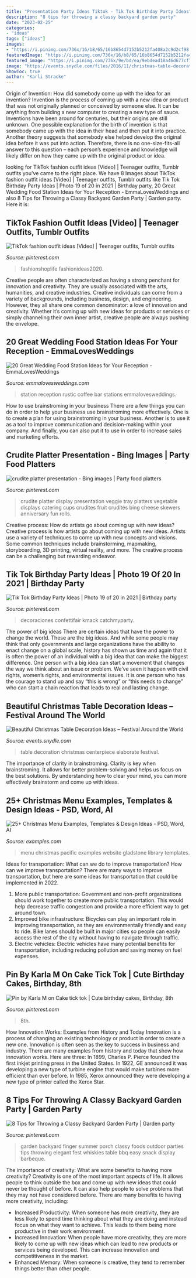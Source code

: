 ```yaml
---
title: "Presentation Party Ideas Tiktok - Tik Tok Birthday Party Ideas"
description: "8 tips for throwing a classy backyard garden party"
date: "2023-02-25"
categories:
- "ideas"
tags: ["ideas"]
images:
- "https://i.pinimg.com/736x/16/b8/65/16b8654d7152b5212fa408a2c9d2cf98.jpg"
featuredImage: "https://i.pinimg.com/736x/16/b8/65/16b8654d7152b5212fa408a2c9d2cf98.jpg"
featured_image: "https://i.pinimg.com/736x/9e/bd/ea/9ebdead18a46d677cf7cfa1abab6a19b.jpg"
image: "https://events.snydle.com/files/2016/11/christmas-table-decoration-ideas-13.jpg"
ShowToc: true
author: "Karli Stracke"
---
```



Origin of Invention: How did somebody come up with the idea for an invention?
Invention is the process of coming up with a new idea or product that was not originally planned or conceived by someone else. It can be anything from building a new computer to creating a new type of sauce. Inventions have been around for centuries, but their origins are still unknown. One possible explanation for the birth of invention is that somebody came up with the idea in their head and then put it into practice. Another theory suggests that somebody else helped develop the original idea before it was put into action. Therefore, there is no one-size-fits-all answer to this question – each person’s experience and knowledge will likely differ on how they came up with the original product or idea.

	

		
looking for TikTok fashion outfit ideas [Video] | Teenager outfits, Tumblr outfits you've came to the right place. We have 8 Images about TikTok fashion outfit ideas [Video] | Teenager outfits, Tumblr outfits like Tik Tok Birthday Party Ideas | Photo 19 of 20 in 2021 | Birthday party, 20 Great Wedding Food Station Ideas for Your Reception - EmmaLovesWeddings and also 8 Tips for Throwing a Classy Backyard Garden Party | Garden party. Here it is:
		
    
## TikTok Fashion Outfit Ideas [Video] | Teenager Outfits, Tumblr Outfits

<img loading=lazy src="https://i.pinimg.com/736x/16/b8/65/16b8654d7152b5212fa408a2c9d2cf98.jpg" onerror="this.onerror=null;this.src='https://tse4.mm.bing.net/th?id=OIP.QKGXC7mkBfATplE2ltP9tgHaNK&amp;pid=15.1';" alt="TikTok fashion outfit ideas [Video] | Teenager outfits, Tumblr outfits">

_Source: pinterest.com_

>fashionshoplife fashionideas2020. 

	

Creative people are often characterized as having a strong penchant for innovation and creativity. They are usually associated with the arts, humanities, and creative industries. Creative individuals can come from a variety of backgrounds, including business, design, and engineering. However, they all share one common denominator: a love of innovation and creativity. Whether it’s coming up with new ideas for products or services or simply channeling their own inner artist, creative people are always pushing the envelope.

    
## 20 Great Wedding Food Station Ideas For Your Reception - EmmaLovesWeddings

<img loading=lazy src="http://emmalovesweddings.com/wp-content/uploads/2017/08/coffee-bar-for-rustic-wedding-ideas.jpg" onerror="this.onerror=null;this.src='https://tse3.mm.bing.net/th?id=OIP.ExNq3FGimMQUFaXe6TXjVgHaLH&amp;pid=15.1';" alt="20 Great Wedding Food Station Ideas for Your Reception - EmmaLovesWeddings">

_Source: emmalovesweddings.com_

>station reception rustic coffee bar stations emmalovesweddings. 

	

How to use brainstroming in your business
There are a few things you can do in order to help your business use brainstroming more effectively. One is to create a plan for using brainstroming in your business. Another is to use it as a tool to improve communication and decision-making within your company. And finally, you can also put it to use in order to increase sales and marketing efforts.

    
## Crudite Platter Presentation - Bing Images | Party Food Platters

<img loading=lazy src="https://i.pinimg.com/736x/b3/c9/0a/b3c90ac00f78e1a0284019ad44909b53.jpg" onerror="this.onerror=null;this.src='https://tse2.mm.bing.net/th?id=OIP.Fgx9VQ8sSEqTg8ub3VSUqQHaFT&amp;pid=15.1';" alt="crudite platter presentation - Bing images | Party food platters">

_Source: pinterest.com_

>crudite platter display presentation veggie tray platters vegetable displays catering cups crudites fruit crudités bing cheese skewers anniversary fun rolls. 

	

Creative process: How do artists go about coming up with new ideas?
Creative process is how artists go about coming up with new ideas. Artists use a variety of techniques to come up with new concepts and visions. Some common techniques include brainstorming, mapmaking, storyboarding, 3D printing, virtual reality, and more. The creative process can be a challenging but rewarding endeavor.

    
## Tik Tok Birthday Party Ideas | Photo 19 Of 20 In 2021 | Birthday Party

<img loading=lazy src="https://i.pinimg.com/736x/9e/bd/ea/9ebdead18a46d677cf7cfa1abab6a19b.jpg" onerror="this.onerror=null;this.src='https://tse4.mm.bing.net/th?id=OIP.z7l8n5z_3Q7DuG5Ys15oHgHaJ3&amp;pid=15.1';" alt="Tik Tok Birthday Party Ideas | Photo 19 of 20 in 2021 | Birthday party">

_Source: pinterest.com_

>decoraciones confettifair kmack catchmyparty. 

	

The power of big ideas
There are certain ideas that have the power to change the world. These are the big ideas. And while some people may think that only governments and large organizations have the ability to enact change on a global scale, history has shown us time and again that it is often the power of an individual with a big idea that can make the biggest difference.
One person with a big idea can start a movement that changes the way we think about an issue or problem. We’ve seen it happen with civil rights, women’s rights, and environmental issues. It is one person who has the courage to stand up and say “this is wrong” or “this needs to change” who can start a chain reaction that leads to real and lasting change.

    
## Beautiful Christmas Table Decoration Ideas – Festival Around The World

<img loading=lazy src="https://events.snydle.com/files/2016/11/christmas-table-decoration-ideas-13.jpg" onerror="this.onerror=null;this.src='https://tse3.mm.bing.net/th?id=OIP.bLSKanWdESMEii6bBdEUVwHaLH&amp;pid=15.1';" alt="Beautiful Christmas Table Decoration Ideas – Festival Around the World">

_Source: events.snydle.com_

>table decoration christmas centerpiece elaborate festival. 

	

The importance of clarity in brainstroming.
Clarity is key when brainstroming. It allows for better problem-solving and helps us focus on the best solutions. By understanding how to clear your mind, you can more effectively brainstorm and come up with ideas.

    
## 25+ Christmas Menu Examples, Templates &amp; Design Ideas - PSD, Word, AI

<img loading=lazy src="https://images.examples.com/wp-content/uploads/2018/12/Pacific-House-Christmas-Menu.jpg" onerror="this.onerror=null;this.src='https://tse2.mm.bing.net/th?id=OIP.NUaf1wNESd58TrT1aEBu8gHaKd&amp;pid=15.1';" alt="25+ Christmas Menu Examples, Templates &amp; Design Ideas - PSD, Word, AI">

_Source: examples.com_

>menu christmas pacific examples website gladstone library templates. 

	

Ideas for transportation: What can we do to improve transportation?
How can we improve transportation? 
There are many ways to improve transportation, but here are some ideas for transportation that could be implemented in 2022.

1. More public transportation: Government and non-profit organizations should work together to create more public transportation. This would help decrease traffic congestion and provide a more efficient way to get around town.
2. Improved bike infrastructure: Bicycles can play an important role in improving transportation, as they are environmentally friendly and easy to ride. Bike lanes should be built in major cities so people can easily access the rest of the city without having to navigate through traffic. 
3. Electric vehicles: Electric vehicles have many potential benefits for transportation, including reducing pollution and saving money on fuel expenses.

    
## Pin By Karla M On Cake Tick Tok | Cute Birthday Cakes, Birthday, 8th

<img loading=lazy src="https://i.pinimg.com/736x/c6/b6/ce/c6b6ce68bda3110e5bc3582992554c8d.jpg" onerror="this.onerror=null;this.src='https://tse2.mm.bing.net/th?id=OIP.H9qtLFtPUuUNhy06H4_doQHaIa&amp;pid=15.1';" alt="Pin by Karla M on Cake tick tok | Cute birthday cakes, Birthday, 8th">

_Source: pinterest.com_

>8th. 

	

How Innovation Works: Examples from History and Today
Innovation is a process of changing an existing technology or product in order to create a new one. Innovation is often seen as the key to success in business and industry. There are many examples from history and today that show how innovation works. Here are three: 
In 1899, Charles P. Pierce founded the first inkjet printing press in the United States.
In 1922, GE announced it was developing a new type of turbine engine that would make turbines more efficient than ever before. 
In 1985, Xerox announced they were developing a new type of printer called the Xerox Star.

    
## 8 Tips For Throwing A Classy Backyard Garden Party | Garden Party

<img loading=lazy src="https://i.pinimg.com/736x/45/37/60/453760525fd349c52efef788067a9b84--summer-garden-parties-garden-party-food-table.jpg" onerror="this.onerror=null;this.src='https://tse1.mm.bing.net/th?id=OIP.C4Y2dsJlbvToOkqHFtp5KQHaLH&amp;pid=15.1';" alt="8 Tips for Throwing a Classy Backyard Garden Party | Garden party">

_Source: pinterest.com_

>garden backyard finger summer porch classy foods outdoor parties tips throwing elegant fest whiskies table bbq easy snack display barbeque. 

	

The importance of creativity: What are some benefits to having more creativity?
Creativity is one of the most important aspects of life. It allows people to think outside the box and come up with new ideas that could never be thought of before. It can also help people to solve problems that they may not have considered before. There are many benefits to having more creativity, including: 
- Increased Productivity: When someone has more creativity, they are less likely to spend time thinking about what they are doing and instead focus on what they want to achieve. This leads to them being more productive in their work environment. 
- Increased Innovation: When people have more creativity, they are more likely to come up with new ideas which can lead to new products or services being developed. This can increase innovation and competitiveness in the market. 
- Enhanced Memory: When someone is creative, they tend to remember things better than other people.

